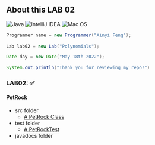 ## About this LAB 02
![Java](https://img.shields.io/badge/java-%23ED8B00.svg?style=for-the-badge&logo=java&logoColor=white)
![IntelliJ IDEA](https://img.shields.io/badge/IntelliJIDEA-000000.svg?style=for-the-badge&logo=intellij-idea&logoColor=white)
![Mac OS](https://img.shields.io/badge/mac%20os-000000?style=for-the-badge&logo=macos&logoColor=F0F0F0)

```java
Programmer name = new Programmer("Xinyi Feng");
    
Lab lab02 = new Lab("Polynomials");

Date day = new Date("May 18th 2022");

System.out.println("Thank you for reviewing my repo!")

```


### LAB02: :white_check_mark:
#### PetRock
   - src folder 
      - [A PetRock Class](https://github.com/FentPams/cs_5004/blob/main/LAB02/PetRock/src/PetRock.java)
   - test folder 
      - [A PetRockTest](https://github.com/FentPams/cs_5004/blob/main/LAB02/PetRock/tests/PetRockTest.java) 
   - javadocs folder 
